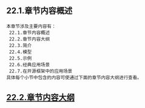 
## 22.1.章节内容概述
    本章节涉及主要内容有：
     22.1.章节内容概述
     22.2.章节内容大纲
     22.3.简介
     22.4.模型
     22.5.示例
     22.6.经典应用场景
     22.7.在开源框架中的应用场景
	具体每个小节中包含的内容可使通过下面的章节内容大纲进行查看。

## <a href="/enhance/markmap/general/designpattern/designpattern-java/chapter/designpattern-java-outline5-chapter22.html" target="_blank">22.2.章节内容大纲</a>

<Markmap localtion="/enhance/markmap/general/designpattern/designpattern-java/chapter/designpattern-java-outline5-chapter22.html" height="500rem"/>


